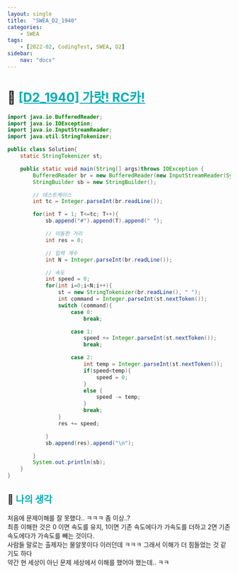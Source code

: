 ```yaml
---
layout: single
title:  "SWEA_D2_1940"
categories: 
    - SWEA
tags: 
    - [2022-02, CodingTest, SWEA, D2]
sidebar:
    nav: "docs"
---
```


# 📁 <b><a style="color:#00adb5" href="https://swexpertacademy.com/main/code/problem/problemDetail.do" target=_blank>[D2_1940] 가랏! RC카!</a></b>

~~~java
import java.io.BufferedReader;
import java.io.IOException;
import java.io.InputStreamReader;
import java.util.StringTokenizer;

public class Solution{
    static StringTokenizer st;

    public static void main(String[] args)throws IOException {
        BufferedReader br = new BufferedReader(new InputStreamReader(System.in));
        StringBuilder sb = new StringBuilder();

        // 테스트케이스
        int tc = Integer.parseInt(br.readLine());

        for(int T = 1; T<=tc; T++){
            sb.append("#").append(T).append(" ");

            // 이동한 거리
            int res = 0;

            // 입력 개수
            int N = Integer.parseInt(br.readLine());

            // 속도
            int speed = 0;
            for(int i=0;i<N;i++){
                st = new StringTokenizer(br.readLine(), " ");
                int command = Integer.parseInt(st.nextToken());
                switch (command){
                    case 0:
                        break;

                    case 1:
                        speed += Integer.parseInt(st.nextToken());
                        break;

                    case 2:
                        int temp = Integer.parseInt(st.nextToken());
                        if(speed<temp){
                            speed = 0;
                        }
                        else {
                            speed -= temp;
                        }
                        break;
                }
                res += speed;

            }
            sb.append(res).append("\n");

        }
        System.out.println(sb);
    }
}
~~~


## 🤔 <b><a style="color:#00adb5">나의 생각</a></b>
처음에 문제이해를 잘 못했다.. ㅋㅋㅋ 좀 이상..? <br>
최종 이해한 것은 0 이면 속도를 유지, 1이면 기존 속도에다가 가속도를 더하고 2면 기존 속도에다가 가속도를 빼는 것이다.<br>
사람들 말로는 출제자는 물알못이다 이러던데 ㅋㅋㅋ 그래서 이해가 더 힘들었는 것 같기도 하다<br>
약간 현 세상이 아닌 문제 세상에서 이해를 했어야 했는데.. ㅋㅋ 